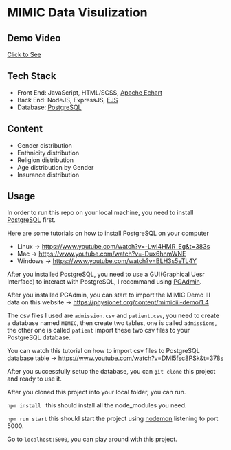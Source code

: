 # MIMIC Data Visulization

## Demo Video

[Click to See](https://youtu.be/124ah_uCnQM)

## Tech Stack

-   Front End: JavaScript, HTML/SCSS, [Apache Echart](https://echarts.apache.org/zh/index.html)
-   Back End: NodeJS, ExpressJS, [EJS](https://ejs.co/)
-   Database: [PostgreSQL](https://www.postgresql.org/)

## Content

-   Gender distribution
-   Enthnicity distribution
-   Religion distribution
-   Age distribution by Gender
-   Insurance distribution

## Usage

In order to run this repo on your local machine, you need to install [PostgreSQL](https://www.postgresql.org/) first.

Here are some tutorials on how to install PostgreSQL on your computer

-   Linux -> https://www.youtube.com/watch?v=-LwI4HMR_Eg&t=383s
-   Mac -> https://www.youtube.com/watch?v=-Dux6hnmWNE
-   Windows -> https://www.youtube.com/watch?v=BLH3s5eTL4Y

After you installed PostgreSQL, you need to use a GUI(Graphical Uesr Interface) to interact with PostgreSQL, I recommand using [PGAdmin](https://www.pgadmin.org/).

After you installed PGAdmin, you can start to import the MIMIC Demo III data on this website -> https://physionet.org/content/mimiciii-demo/1.4

The csv files I used are `admission.csv` and `patient.csv`, you need to create a database named `MIMIC`, then create two tables, one is called `admissions`, the other one is called `patient` import these two csv files to your PostgreSQL database.

You can watch this tutorial on how to import csv files to PostgreSQL database table ->
https://www.youtube.com/watch?v=DMl5fsc8PSk&t=378s

After you successfully setup the database, you can `git clone` this project and ready to use it.

After you cloned this project into your local folder, you can run.

`npm install ` this should install all the node_modules you need.

`npm run start` this should start the project using [nodemon](https://www.npmjs.com/package/nodemon) listening to port 5000.

Go to `localhost:5000`, you can play around with this project.

